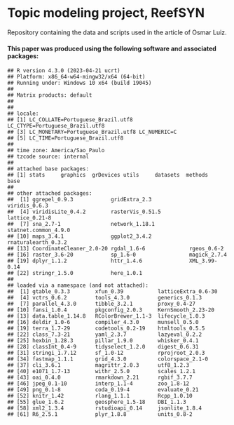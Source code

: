 Topic modeling project, ReefSYN
================

<!-- README.md is generated from README.Rmd. Please edit that file -->
<!-- badges: start -->
<!-- badges: end -->

Repository containing the data and scripts used in the article of Osmar
Luiz.

<!-- badges: start -->
<!-- badges: end -->

#### This paper was produced using the following software and associated packages:

    ## R version 4.3.0 (2023-04-21 ucrt)
    ## Platform: x86_64-w64-mingw32/x64 (64-bit)
    ## Running under: Windows 10 x64 (build 19045)
    ## 
    ## Matrix products: default
    ## 
    ## 
    ## locale:
    ## [1] LC_COLLATE=Portuguese_Brazil.utf8  LC_CTYPE=Portuguese_Brazil.utf8   
    ## [3] LC_MONETARY=Portuguese_Brazil.utf8 LC_NUMERIC=C                      
    ## [5] LC_TIME=Portuguese_Brazil.utf8    
    ## 
    ## time zone: America/Sao_Paulo
    ## tzcode source: internal
    ## 
    ## attached base packages:
    ## [1] stats     graphics  grDevices utils     datasets  methods   base     
    ## 
    ## other attached packages:
    ##  [1] ggrepel_0.9.3            gridExtra_2.3            viridis_0.6.3           
    ##  [4] viridisLite_0.4.2        rasterVis_0.51.5         lattice_0.21-8          
    ##  [7] sna_2.7-1                network_1.18.1           statnet.common_4.9.0    
    ## [10] maps_3.4.1               ggplot2_3.4.2            rnaturalearth_0.3.2     
    ## [13] CoordinateCleaner_2.0-20 rgdal_1.6-6              rgeos_0.6-2             
    ## [16] raster_3.6-20            sp_1.6-0                 magick_2.7.4            
    ## [19] dplyr_1.1.2              httr_1.4.6               XML_3.99-0.14           
    ## [22] stringr_1.5.0            here_1.0.1              
    ## 
    ## loaded via a namespace (and not attached):
    ##  [1] gtable_0.3.3        xfun_0.39           latticeExtra_0.6-30
    ##  [4] vctrs_0.6.2         tools_4.3.0         generics_0.1.3     
    ##  [7] parallel_4.3.0      tibble_3.2.1        proxy_0.4-27       
    ## [10] fansi_1.0.4         pkgconfig_2.0.3     KernSmooth_2.23-20 
    ## [13] data.table_1.14.8   RColorBrewer_1.1-3  lifecycle_1.0.3    
    ## [16] deldir_1.0-6        compiler_4.3.0      munsell_0.5.0      
    ## [19] terra_1.7-29        codetools_0.2-19    htmltools_0.5.5    
    ## [22] class_7.3-21        yaml_2.3.7          lazyeval_0.2.2     
    ## [25] hexbin_1.28.3       pillar_1.9.0        whisker_0.4.1      
    ## [28] classInt_0.4-9      tidyselect_1.2.0    digest_0.6.31      
    ## [31] stringi_1.7.12      sf_1.0-12           rprojroot_2.0.3    
    ## [34] fastmap_1.1.1       grid_4.3.0          colorspace_2.1-0   
    ## [37] cli_3.6.1           magrittr_2.0.3      utf8_1.2.3         
    ## [40] e1071_1.7-13        withr_2.5.0         scales_1.2.1       
    ## [43] oai_0.4.0           rmarkdown_2.21      rgbif_3.7.7        
    ## [46] jpeg_0.1-10         interp_1.1-4        zoo_1.8-12         
    ## [49] png_0.1-8           coda_0.19-4         evaluate_0.21      
    ## [52] knitr_1.42          rlang_1.1.1         Rcpp_1.0.10        
    ## [55] glue_1.6.2          geosphere_1.5-18    DBI_1.1.3          
    ## [58] xml2_1.3.4          rstudioapi_0.14     jsonlite_1.8.4     
    ## [61] R6_2.5.1            plyr_1.8.8          units_0.8-2
